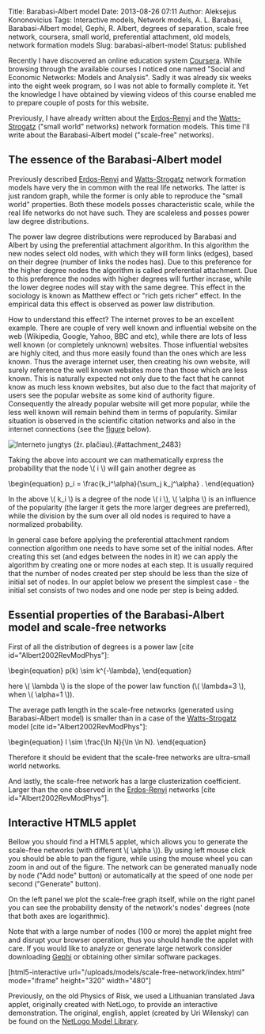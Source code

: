 Title: Barabasi-Albert model
Date: 2013-08-26 07:11
Author: Aleksejus Kononovicius
Tags: Interactive models, Network models, A. L. Barabasi, Barabasi-Albert model, Gephi, R. Albert, degrees of separation, scale free network, coursera, small world, preferential attachment, old models, network formation models
Slug: barabasi-albert-model
Status: published

Recently I have discovered
an online education system [Coursera](https://www.coursera.org/). While
browsing through the available courses I noticed one named "Social and
Economic Networks: Models and Analysis". Sadly it was already six weeks
into the eight week program, so I was not able to formally complete it.
Yet the knowledge I have obtained by viewing videos of this course
enabled me to prepare couple of posts for this website.

Previously, I have already written about the
[Erdos-Renyi](/erdos-renyi-model "Erdos-Renyi model on Physics of Risk")
and the
[Watts-Strogatz](/watts-strogatz-model "Watts-Strogatz model on Physics of Risk")
("small world" networks) network formation models. This time I'll write
about the Barabasi-Albert model ("scale-free"
networks).<!--more-->

The essence of the Barabasi-Albert model
----------------------------------------

Previously described
[Erdos-Renyi](/erdos-renyi-model "Erdos-Renyi model on Physics of Risk")
and
[Watts-Strogatz](/watts-strogatz-model "Watts-Strogatz model on Physics of Risk")
network formation models have very the in common with the real life
networks. The latter is just random graph, while the former is only able
to reproduce the "small world" properties. Both these models posses
characteristic scale, while the real life networks do not have such.
They are scaleless and posses power law degree distributions.

The power law degree distributions were reproduced by Barabasi and
Albert by using the preferential attachment algorithm. In this algorithm
the new nodes select old nodes, with which they will form links (edges),
based on their degree (number of links the nodes has). Due to this
preference for the higher degree nodes the algorithm is called
preferential attachment. Due to this preference the nodes with higher
degrees will further incrase, while the lower degree nodes will stay
with the same degree. This effect in the sociology is known as Matthew
effect or "rich gets richer" effect. In the empirical data this effect
is observed as power law distribution.

How to understand this effect? The internet proves to be an excellent
example. There are couple of very well known and influential website on
the web (Wikipedia, Google, Yahoo, BBC and etc), while there are lots of
less well known (or completely unknown) websites. Those influential
websites are highly cited, and thus more easily found than the ones
which are less known. Thus the average internet user, then creating his
own website, will surely reference the well known websites more than
those which are less known. This is naturally expected not only due to
the fact that he cannot know as much less known websites, but also due
to the fact that majority of users see the popular website as some kind
of authority figure. Consequently the already popular website will get
more popular, while the less well known will remain behind them in terms
of popularity. Similar situation is observed in the scientific citation
networks and also in the internet connections (see the
[figure](#attachment_2483) below).

![Interneto jungtys (žr.
plačiau).](/uploads/2013/05/network-connections.jpg "
A macroscopic snapshot of Internet connectivity (see
[this](http://barabasilab.com/gallery/g1.php) for more
details)."){#attachment_2483} 

Taking the above into account we can mathematically express the
probability that the node \\\(  i \\\) will gain another degree as


\begin{equation}
 p\_i = \frac{k\_i^\alpha}{\sum\_j k\_j^\alpha} . 
\end{equation}


In the above \\\(  k\_i \\\) is a degree of the node \\\(  i \\\), \\\( \alpha \\\) is an influence of the popularity (the larger it gets the more
larger degrees are preferred), while the division by the sum over all
old nodes is required to have a normalized probability.

In general case before applying the preferential attachment random
connection algorithm one needs to have some set of the initial nodes.
After creating this set (and edges between the nodes in it) we can apply
the algorithm by creating one or more nodes at each step. It is usually
required that the number of nodes created per step should be less than
the size of initial set of nodes. In our applet below we present the
simplest case - the initial set consists of two nodes and one node per
step is being added.

Essential properties of the Barabasi-Albert model and scale-free networks
-------------------------------------------------------------------------

First of all the distribution of degrees is a power law \[cite
id="Albert2002RevModPhys"\]:


\begin{equation}
 p(k) \sim k^{-\lambda}, 
\end{equation}


here \\\(  \lambda \\\) is the slope of the power law function (\\\( \lambda=3 \\\), when \\\(  \alpha=1 \\\)).

The average path length in the scale-free networks (generated using
Barabasi-Albert model) is smaller than in a case of the
[Watts-Strogatz](/watts-strogatz-model "Watts-Strogatz model on Physics of Risk")
model \[cite id="Albert2002RevModPhys"\]:


\begin{equation}
 l \sim \frac{\ln N}{\ln \ln N}. 
\end{equation}


Therefore it should be evident that the scale-free networks are
ultra-small world networks.

And lastly, the scale-free network has a large clusterization
coefficient. Larger than the one observed in the
[Erdos-Renyi](/erdos-renyi-model "Erdos-Renyi model on Physics of Risk")
networks \[cite id="Albert2002RevModPhys"\].

Interactive HTML5 applet
------------------------

Bellow you should find a HTML5 applet, which allows you to generate the
scale-free networks (with different \\\(  \alpha \\\)). By using left
mouse click you should be able to pan the figure, while using the mouse
wheel you can zoom in and out of the figure. The network can be
generated manually node by node ("Add node" button) or automatically at
the speed of one node per second ("Generate" button).

On the left panel we plot the scale-free graph itself, while on the
right panel you can see the probability density of the network's nodes'
degrees (note that both axes are logarithmic).

Note that with a large number of nodes (100 or more) the applet might
free and disrupt your browser operation, thus you should handle the
applet with care. If you would like to analyze or generate large network
consider downloading [Gephi](http://gephi.org/) or obtaining other
similar software packages.

[html5-interactive
url="/uploads/models/scale-free-network/index.html"
mode="iframe" height="320" width="480"]

Previously, on the old Physics of Risk, we used a Lithuanian translated
Java applet, originally created with NetLogo, to provide an interactive
demonstration. The original, english, applet (created by Uri Wilensky)
can be found on the [NetLogo Model
Library](http://ccl.northwestern.edu/netlogo/models/PreferentialAttachment).
